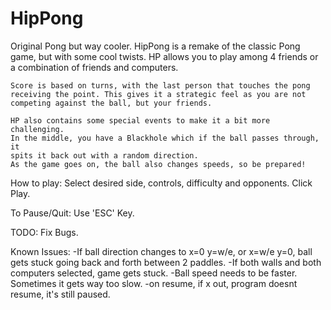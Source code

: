 HipPong
=======
Original Pong but way cooler.
    HipPong is a remake of the classic Pong game, but with some cool twists.
    HP allows you to play among 4 friends or a combination of friends and computers.
    
    Score is based on turns, with the last person that touches the pong
    receiving the point. This gives it a strategic feel as you are not
    competing against the ball, but your friends.

    HP also contains some special events to make it a bit more challenging.
    In the middle, you have a Blackhole which if the ball passes through, it
    spits it back out with a random direction.
    As the game goes on, the ball also changes speeds, so be prepared!


How to play:
    Select desired side, controls, difficulty and opponents.
    Click Play.

To Pause/Quit:
    Use 'ESC' Key.

TODO:
    Fix Bugs.

Known Issues:
    -If ball direction changes to x=0 y=w/e, or x=w/e y=0, ball gets stuck
    going back and forth between 2 paddles.
    -If both walls and both computers selected, game gets stuck.
    -Ball speed needs to be faster. Sometimes it gets way too slow.
    -on resume, if x out, program doesnt resume, it's still paused.


